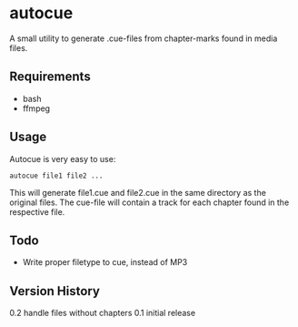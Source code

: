 autocue
=======

A small utility to generate .cue-files from chapter-marks found in media files.


Requirements
-------
* bash
* ffmpeg

Usage
-------

Autocue is very easy to use:

    autocue file1 file2 ...

This will generate file1.cue and file2.cue in the same directory as the original files.
The cue-file will contain a track for each chapter found in the respective file. 



Todo
-------

* Write proper filetype to cue, instead of MP3


Version History
-------

0.2 handle files without chapters
0.1 initial release
